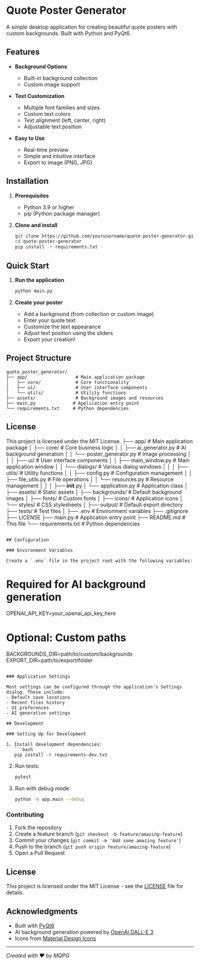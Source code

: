 # Quote Poster Generator

A simple desktop application for creating beautiful quote posters with custom backgrounds. Built with Python and PyQt6.

## Features

- **Background Options**
  - Built-in background collection
  - Custom image support

- **Text Customization**
  - Multiple font families and sizes
  - Custom text colors
  - Text alignment (left, center, right)
  - Adjustable text position

- **Easy to Use**
  - Real-time preview
  - Simple and intuitive interface
  - Export to image (PNG, JPG)

## Installation

1. **Prerequisites**
   - Python 3.9 or higher
   - pip (Python package manager)

2. **Clone and install**
   ```bash
   git clone https://github.com/yourusername/quote-poster-generator.git
   cd quote-poster-generator
   pip install -r requirements.txt
   ```

## Quick Start

1. **Run the application**
   ```bash
   python main.py
   ```

2. **Create your poster**
   - Add a background (from collection or custom image)
   - Enter your quote text
   - Customize the text appearance
   - Adjust text position using the sliders
   - Export your creation!

## Project Structure

```
quote_poster_generator/
├── app/                  # Main application package
│   ├── core/             # Core functionality
│   ├── ui/               # User interface components
│   └── utils/            # Utility functions
├── assets/               # Background images and resources
├── main.py              # Application entry point
└── requirements.txt     # Python dependencies
```

## License

This project is licensed under the MIT License.
├── app/                    # Main application package
│   ├── core/              # Core business logic
│   │   ├── ai_generator.py  # AI background generation
│   │   └── poster_generator.py  # Image processing
│   │
│   ├── ui/                # User interface components
│   │   ├── main_window.py  # Main application window
│   │   └── dialogs/       # Various dialog windows
│   │
│   ├── utils/             # Utility functions
│   │   ├── config.py     # Configuration management
│   │   ├── file_utils.py # File operations
│   │   └── resources.py  # Resource management
│   │
│   ├── __init__.py
│   └── application.py    # Application class
│
├── assets/                # Static assets
│   ├── backgrounds/      # Default background images
│   ├── fonts/           # Custom fonts
│   ├── icons/           # Application icons
│   └── styles/          # CSS stylesheets
│
├── output/               # Default export directory
├── tests/               # Test files
│
├── .env                 # Environment variables
├── .gitignore
├── LICENSE
├── main.py             # Application entry point
├── README.md           # This file
└── requirements.txt    # Python dependencies
```

## Configuration

### Environment Variables

Create a `.env` file in the project root with the following variables:

```
# Required for AI background generation
OPENAI_API_KEY=your_openai_api_key_here

# Optional: Custom paths
BACKGROUNDS_DIR=path/to/custom/backgrounds
EXPORT_DIR=path/to/export/folder
```

### Application Settings

Most settings can be configured through the application's Settings dialog. These include:
- Default save locations
- Recent files history
- UI preferences
- AI generation settings

## Development

### Setting Up for Development

1. Install development dependencies:
   ```bash
   pip install -r requirements-dev.txt
   ```

2. Run tests:
   ```bash
   pytest
   ```

3. Run with debug mode:
   ```bash
   python -m app.main --debug
   ```

### Contributing

1. Fork the repository
2. Create a feature branch (`git checkout -b feature/amazing-feature`)
3. Commit your changes (`git commit -m 'Add some amazing feature'`)
4. Push to the branch (`git push origin feature/amazing-feature`)
5. Open a Pull Request

## License

This project is licensed under the MIT License - see the [LICENSE](LICENSE) file for details.

## Acknowledgments

- Built with [PyQt6](https://www.riverbankcomputing.com/software/pyqt/)
- AI background generation powered by [OpenAI DALL-E 3](https://openai.com/dall-e-3)
- Icons from [Material Design Icons](https://materialdesignicons.com/)

---

*Created with ❤️ by MQPG*
